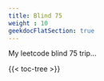 ```yaml
---
title: Blind 75
weight : 10
geekdocFlatSection: true
---
```


My leetcode blind 75 trip...

<!-- spellchecker-disable -->

{{< toc-tree >}}

<!-- spellchecker-enable -->